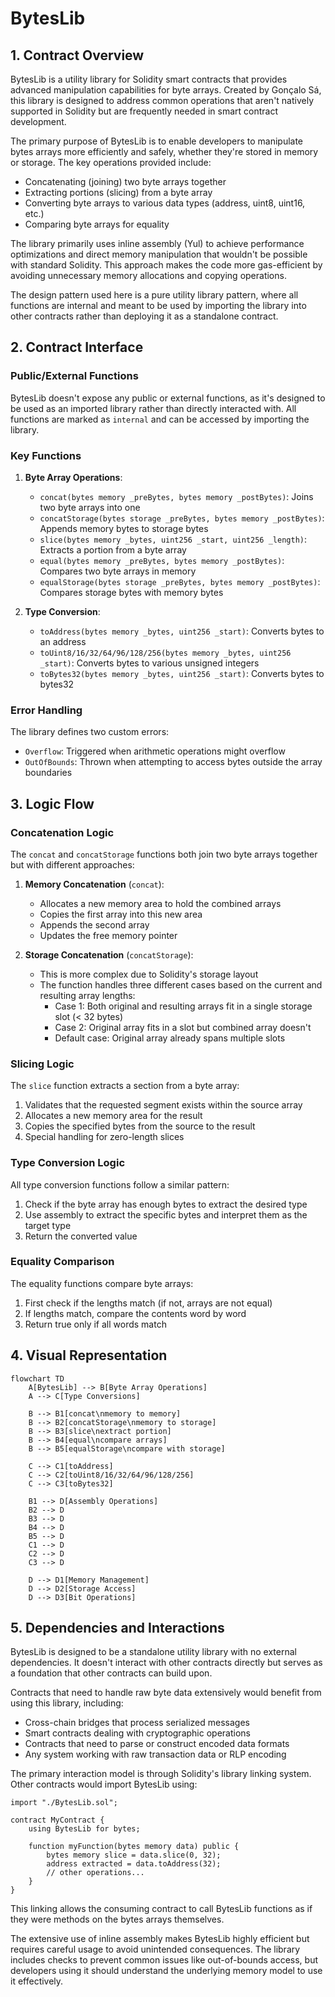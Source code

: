 # BytesLib

## 1. Contract Overview

BytesLib is a utility library for Solidity smart contracts that provides advanced manipulation capabilities for byte arrays. Created by Gonçalo Sá, this library is designed to address common operations that aren't natively supported in Solidity but are frequently needed in smart contract development.

The primary purpose of BytesLib is to enable developers to manipulate bytes arrays more efficiently and safely, whether they're stored in memory or storage. The key operations provided include:

- Concatenating (joining) two byte arrays together
- Extracting portions (slicing) from a byte array
- Converting byte arrays to various data types (address, uint8, uint16, etc.)
- Comparing byte arrays for equality

The library primarily uses inline assembly (Yul) to achieve performance optimizations and direct memory manipulation that wouldn't be possible with standard Solidity. This approach makes the code more gas-efficient by avoiding unnecessary memory allocations and copying operations.

The design pattern used here is a pure utility library pattern, where all functions are internal and meant to be used by importing the library into other contracts rather than deploying it as a standalone contract.

## 2. Contract Interface

### Public/External Functions

BytesLib doesn't expose any public or external functions, as it's designed to be used as an imported library rather than directly interacted with. All functions are marked as `internal` and can be accessed by importing the library.

### Key Functions

1. **Byte Array Operations**:
   - `concat(bytes memory _preBytes, bytes memory _postBytes)`: Joins two byte arrays into one
   - `concatStorage(bytes storage _preBytes, bytes memory _postBytes)`: Appends memory bytes to storage bytes
   - `slice(bytes memory _bytes, uint256 _start, uint256 _length)`: Extracts a portion from a byte array
   - `equal(bytes memory _preBytes, bytes memory _postBytes)`: Compares two byte arrays in memory
   - `equalStorage(bytes storage _preBytes, bytes memory _postBytes)`: Compares storage bytes with memory bytes

2. **Type Conversion**:
   - `toAddress(bytes memory _bytes, uint256 _start)`: Converts bytes to an address
   - `toUint8/16/32/64/96/128/256(bytes memory _bytes, uint256 _start)`: Converts bytes to various unsigned integers
   - `toBytes32(bytes memory _bytes, uint256 _start)`: Converts bytes to bytes32

### Error Handling

The library defines two custom errors:
- `Overflow`: Triggered when arithmetic operations might overflow
- `OutOfBounds`: Thrown when attempting to access bytes outside the array boundaries

## 3. Logic Flow

### Concatenation Logic

The `concat` and `concatStorage` functions both join two byte arrays together but with different approaches:

1. **Memory Concatenation** (`concat`):
   - Allocates a new memory area to hold the combined arrays
   - Copies the first array into this new area
   - Appends the second array
   - Updates the free memory pointer
   
2. **Storage Concatenation** (`concatStorage`):
   - This is more complex due to Solidity's storage layout
   - The function handles three different cases based on the current and resulting array lengths:
     - Case 1: Both original and resulting arrays fit in a single storage slot (< 32 bytes)
     - Case 2: Original array fits in a slot but combined array doesn't
     - Default case: Original array already spans multiple slots

### Slicing Logic

The `slice` function extracts a section from a byte array:
1. Validates that the requested segment exists within the source array
2. Allocates a new memory area for the result
3. Copies the specified bytes from the source to the result
4. Special handling for zero-length slices

### Type Conversion Logic

All type conversion functions follow a similar pattern:
1. Check if the byte array has enough bytes to extract the desired type
2. Use assembly to extract the specific bytes and interpret them as the target type
3. Return the converted value

### Equality Comparison

The equality functions compare byte arrays:
1. First check if the lengths match (if not, arrays are not equal)
2. If lengths match, compare the contents word by word
3. Return true only if all words match

## 4. Visual Representation

```mermaid
flowchart TD
    A[BytesLib] --> B[Byte Array Operations]
    A --> C[Type Conversions]
    
    B --> B1[concat\nmemory to memory]
    B --> B2[concatStorage\nmemory to storage]
    B --> B3[slice\nextract portion]
    B --> B4[equal\ncompare arrays]
    B --> B5[equalStorage\ncompare with storage]
    
    C --> C1[toAddress]
    C --> C2[toUint8/16/32/64/96/128/256]
    C --> C3[toBytes32]
    
    B1 --> D[Assembly Operations]
    B2 --> D
    B3 --> D
    B4 --> D
    B5 --> D
    C1 --> D
    C2 --> D
    C3 --> D
    
    D --> D1[Memory Management]
    D --> D2[Storage Access]
    D --> D3[Bit Operations]
```

## 5. Dependencies and Interactions

BytesLib is designed to be a standalone utility library with no external dependencies. It doesn't interact with other contracts directly but serves as a foundation that other contracts can build upon.

Contracts that need to handle raw byte data extensively would benefit from using this library, including:

- Cross-chain bridges that process serialized messages
- Smart contracts dealing with cryptographic operations
- Contracts that need to parse or construct encoded data formats
- Any system working with raw transaction data or RLP encoding

The primary interaction model is through Solidity's library linking system. Other contracts would import BytesLib using:

```solidity
import "./BytesLib.sol";

contract MyContract {
    using BytesLib for bytes;
    
    function myFunction(bytes memory data) public {
        bytes memory slice = data.slice(0, 32);
        address extracted = data.toAddress(32);
        // other operations...
    }
}
```

This linking allows the consuming contract to call BytesLib functions as if they were methods on the bytes arrays themselves.

The extensive use of inline assembly makes BytesLib highly efficient but requires careful usage to avoid unintended consequences. The library includes checks to prevent common issues like out-of-bounds access, but developers using it should understand the underlying memory model to use it effectively.